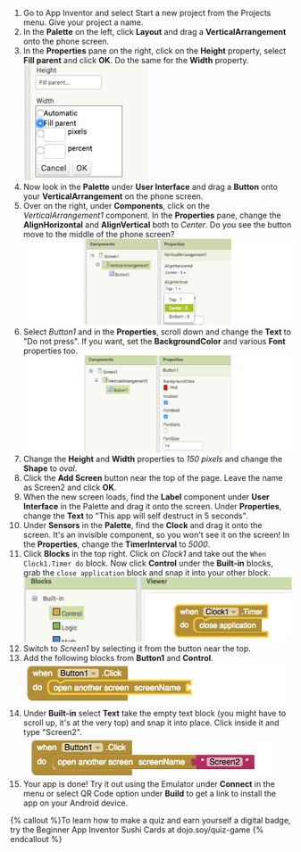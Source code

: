1. Go to App Inventor and select Start a new project from the Projects menu. Give your project a name.
2. In the **Palette** on the left, click **Layout** and drag a **VerticalArrangement** onto the phone screen. 
3. In the **Properties** pane on the right, click on the **Height** property, select **Fill parent** and click **OK**. Do the same for the **Width** property. 
   ![](PropsHeightWidth.png)
4. Now look in the **Palette** under **User Interface** and drag a **Button** onto your **VerticalArrangement** on the phone screen.
5. Over on the right, under **Components**, click on the _VerticalArrangement1_ component. In the **Properties** pane, change the **AlignHorizontal** and **AlignVertical** both to _Center_. Do you see the button move to the middle of the phone screen?
   ![](VertArrAlignProps_258_800.png)
6. Select _Button1_ and in the **Properties**, scroll down and change the **Text** to "Do not press". If you want, set the **BackgroundColor** and various **Font** properties too.
   ![](ButtonPropsFont_290_800.png)
8. Change the **Height** and **Width** properties to _150 pixels_ and change the **Shape** to _oval_.
10. Click the **Add Screen** button near the top of the page. Leave the name as Screen2 and click **OK**.
11. When the new screen loads, find the **Label** component under **User Interface** in the Palette and drag it onto the screen. Under **Properties**, change the **Text** to "This app will self destruct in 5 seconds".
13. Under **Sensors** in the **Palette**, find the **Clock** and drag it onto the screen. It's an invisible component, so you won't see it on the screen! In the **Properties**, change the **TimerInterval** to _5000_.
15. Click **Blocks** in the top right. Click on _Clock1_ and take out the `When Clock1.Timer do` block. Now click **Control** under the **Built-in** blocks, grab the `close application` block and snap it into your other block.
    ![](TimerBlock.png)
17. Switch to _Screen1_ by selecting it from the button near the top.
18. Add the following blocks from **Button1** and **Control**.
    ![](Button1BlocksA.png)
19. Under **Built-in** select **Text** take the empty text block \(you might have to scroll up, it's at the very top\) and snap it into place. Click inside it and type "Screen2".
   ![](Button1BlocksB.png)
20. Your app is done! Try it out using the Emulator under **Connect** in the menu or select QR Code option under **Build** to get a link to install the app on your Android device.

{% callout %}To learn how to make a quiz and earn yourself a digital badge, try the Beginner App Inventor Sushi Cards at dojo.soy/quiz-game
{% endcallout %}







